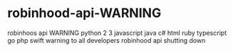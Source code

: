 # robinhood-api-WARNING
robinhoos api WARNING
python 2 3
javascript 
java 
c# 
html 
ruby 
typescript 
go 
php 
swift
warning to all developers
robinhood api shutting down 
